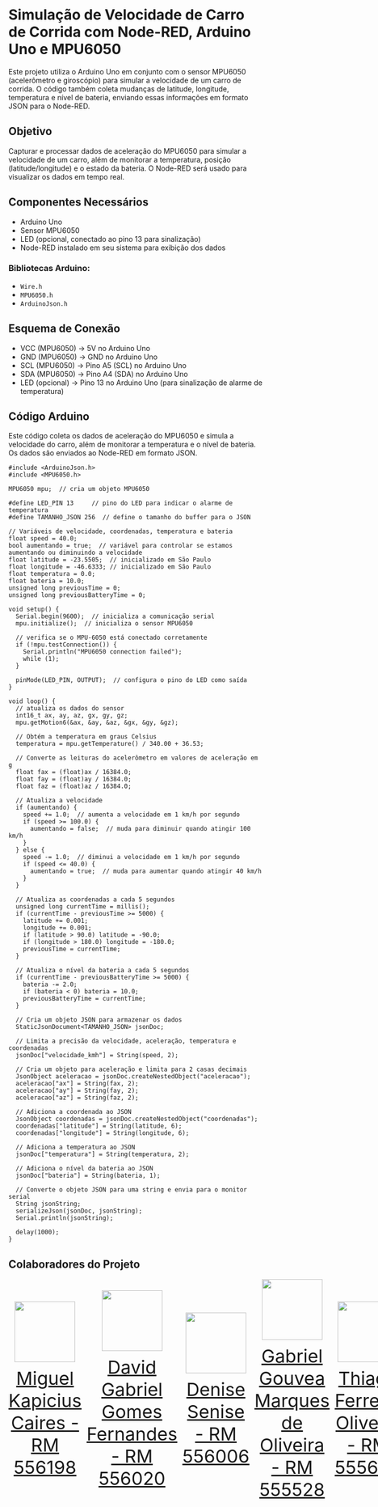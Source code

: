 # Simulação de Velocidade de Carro de Corrida com Node-RED, Arduino Uno e MPU6050

Este projeto utiliza o Arduino Uno em conjunto com o sensor MPU6050 (acelerômetro e giroscópio) para simular a velocidade de um carro de corrida. O código também coleta mudanças de latitude, longitude, temperatura e nível de bateria, enviando essas informações em formato JSON para o Node-RED.

## Objetivo

Capturar e processar dados de aceleração do MPU6050 para simular a velocidade de um carro, além de monitorar a temperatura, posição (latitude/longitude) e o estado da bateria. O Node-RED será usado para visualizar os dados em tempo real.

## Componentes Necessários

- Arduino Uno
- Sensor MPU6050
- LED (opcional, conectado ao pino 13 para sinalização)
- Node-RED instalado em seu sistema para exibição dos dados

### Bibliotecas Arduino:

- `Wire.h`
- `MPU6050.h`
- `ArduinoJson.h`

## Esquema de Conexão

- VCC (MPU6050) → 5V no Arduino Uno
- GND (MPU6050) → GND no Arduino Uno
- SCL (MPU6050) → Pino A5 (SCL) no Arduino Uno
- SDA (MPU6050) → Pino A4 (SDA) no Arduino Uno
- LED (opcional) → Pino 13 no Arduino Uno (para sinalização de alarme de temperatura)

## Código Arduino

Este código coleta os dados de aceleração do MPU6050 e simula a velocidade do carro, além de monitorar a temperatura e o nível de bateria. Os dados são enviados ao Node-RED em formato JSON.

```
#include <ArduinoJson.h>
#include <MPU6050.h>

MPU6050 mpu;  // cria um objeto MPU6050

#define LED_PIN 13     // pino do LED para indicar o alarme de temperatura
#define TAMANHO_JSON 256  // define o tamanho do buffer para o JSON

// Variáveis de velocidade, coordenadas, temperatura e bateria
float speed = 40.0;
bool aumentando = true;  // variável para controlar se estamos aumentando ou diminuindo a velocidade
float latitude = -23.5505;  // inicializado em São Paulo
float longitude = -46.6333; // inicializado em São Paulo
float temperatura = 0.0;
float bateria = 10.0;  
unsigned long previousTime = 0;
unsigned long previousBatteryTime = 0;

void setup() {
  Serial.begin(9600);  // inicializa a comunicação serial
  mpu.initialize();  // inicializa o sensor MPU6050

  // verifica se o MPU-6050 está conectado corretamente
  if (!mpu.testConnection()) {
    Serial.println("MPU6050 connection failed");
    while (1);
  }

  pinMode(LED_PIN, OUTPUT);  // configura o pino do LED como saída
}

void loop() {
  // atualiza os dados do sensor
  int16_t ax, ay, az, gx, gy, gz;
  mpu.getMotion6(&ax, &ay, &az, &gx, &gy, &gz);

  // Obtém a temperatura em graus Celsius
  temperatura = mpu.getTemperature() / 340.00 + 36.53;

  // Converte as leituras do acelerômetro em valores de aceleração em g
  float fax = (float)ax / 16384.0;
  float fay = (float)ay / 16384.0;
  float faz = (float)az / 16384.0;

  // Atualiza a velocidade
  if (aumentando) {
    speed += 1.0;  // aumenta a velocidade em 1 km/h por segundo
    if (speed >= 100.0) {
      aumentando = false;  // muda para diminuir quando atingir 100 km/h
    }
  } else {
    speed -= 1.0;  // diminui a velocidade em 1 km/h por segundo
    if (speed <= 40.0) {
      aumentando = true;  // muda para aumentar quando atingir 40 km/h
    }
  }

  // Atualiza as coordenadas a cada 5 segundos
  unsigned long currentTime = millis();
  if (currentTime - previousTime >= 5000) {
    latitude += 0.001;  
    longitude += 0.001; 
    if (latitude > 90.0) latitude = -90.0;  
    if (longitude > 180.0) longitude = -180.0;  
    previousTime = currentTime;
  }

  // Atualiza o nível da bateria a cada 5 segundos
  if (currentTime - previousBatteryTime >= 5000) {
    bateria -= 2.0;  
    if (bateria < 0) bateria = 10.0;  
    previousBatteryTime = currentTime;
  }

  // Cria um objeto JSON para armazenar os dados
  StaticJsonDocument<TAMANHO_JSON> jsonDoc;
  
  // Limita a precisão da velocidade, aceleração, temperatura e coordenadas
  jsonDoc["velocidade_kmh"] = String(speed, 2);

  // Cria um objeto para aceleração e limita para 2 casas decimais
  JsonObject aceleracao = jsonDoc.createNestedObject("aceleracao");
  aceleracao["ax"] = String(fax, 2);
  aceleracao["ay"] = String(fay, 2);
  aceleracao["az"] = String(faz, 2);

  // Adiciona a coordenada ao JSON
  JsonObject coordenadas = jsonDoc.createNestedObject("coordenadas");
  coordenadas["latitude"] = String(latitude, 6);
  coordenadas["longitude"] = String(longitude, 6);

  // Adiciona a temperatura ao JSON
  jsonDoc["temperatura"] = String(temperatura, 2);

  // Adiciona o nível da bateria ao JSON
  jsonDoc["bateria"] = String(bateria, 1);

  // Converte o objeto JSON para uma string e envia para o monitor serial
  String jsonString;
  serializeJson(jsonDoc, jsonString);
  Serial.println(jsonString);

  delay(1000);  
}
```

## Colaboradores do Projeto
<div style="display: flex; justify-content: space-between; align-items: center;">
<a href="https://github.com/miguelkapicius" target="_blank" style="text-align: center; margin-right: 10px;">
<img loading="lazy" src="https://avatars.githubusercontent.com/miguelkapicius" width=120>
<p style="font-size:min(2vh, 36px); margin-top: 10px;">Miguel Kapicius Caires - RM 556198</p>
</a>
<a href="https://github.com/dav0fc" target="_blank" style="text-align: center; margin-right: 10px;">
<img loading="lazy" src="https://avatars.githubusercontent.com/dav0fc" width=120>
<p style="font-size:min(2vh, 36px); margin-top: 10px;">David Gabriel Gomes Fernandes - RM 556020</p>
</a>
<a href="https://github.com/desenise" target="_blank" style="text-align: center; margin-right: 10px;">
<img loading="lazy" src="https://avatars.githubusercontent.com/desenise" width=120>
<p style="font-size:min(2vh, 36px); margin-top: 10px;">Denise Senise - RM 556006</p>
</a>
<a href="https://github.com/gab-gouvea" target="_blank" style="text-align: center; margin-right: 10px;">
<img loading="lazy" src="https://avatars.githubusercontent.com/gab-gouvea" width=120>
<p style="font-size:min(2vh, 36px); margin-top: 10px;">Gabriel Gouvea Marques de Oliveira - RM 555528</p>
</a>
<a href="https://github.com/Thiago-ferreirazz" target="_blank" style="text-align: center; margin-right: 10px;">
<img loading="lazy" src="https://avatars.githubusercontent.com/Thiago-ferreirazz" width=120>
<p style="font-size:min(2vh, 36px); margin-top: 10px;">Thiago Ferreira Oliveira - RM 555608</p>
</a>
</div>
